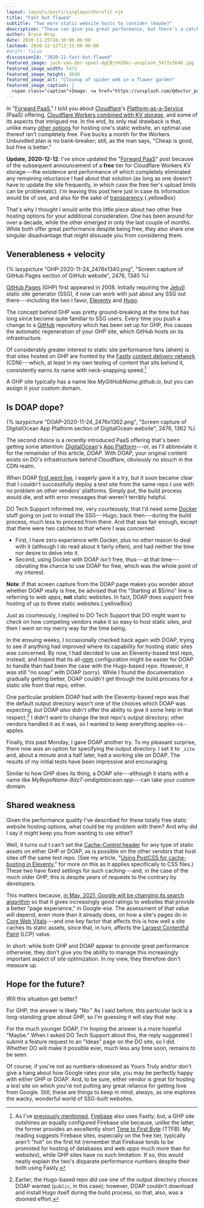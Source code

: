 ```yaml
---
layout: layouts/posts/singlepostherofit.njk
title: "Fast but flawed"
subtitle: "Two more static website hosts to consider (maybe)"
description: "These can give you great performance, but there’s a catch."
author: Bryce Wray
date: 2020-11-25T16:30:00-06:00
lastmod: 2020-12-12T13:15:00-06:00
#draft: false
discussionId: "2020-11-fast-but-flawed"
featured_image: jack-van-der-spoel-dgCBjYHZ0kc-unsplash_5472x3648.jpg
featured_image_width: 5472
featured_image_height: 3648
featured_image_alt: "Closeup of spider web in a flower garden"
featured_image_caption: |
  <span class="caption">Image: <a href="https://unsplash.com/@doctor_punk?utm_source=unsplash&amp;utm_medium=referral&amp;utm_content=creditCopyText">Jack van der Spoel</a>; <a href="https://unsplash.com/s/photos/web-server?utm_source=unsplash&amp;utm_medium=referral&amp;utm_content=creditCopyText">Unsplash</a></span>
---
```


In "[Forward PaaS](/posts/2020/10/forward-paas)," I told you about [Cloudflare](https://cloudflare.com)'s [Platform-as-a-Service](https://en.wikipedia.org/wiki/Platform_as_a_service) (PaaS) offering, [Cloudflare Workers combined with KV storage](https://www.cloudflare.com/products/workers-kv/), and some of its aspects that intrigued me. In the end, its only real drawback is that, unlike many [other options](/posts/2020/09/normal-persons-guide-static-website-hosting) for hosting one's static website, an optimal use thereof isn't completely free. Five bucks a month for the Workers Unbundled plan is no bank-breaker; still, as the man says, "Cheap is good, but free is better."

**Update, 2020-12-12**: I've since updated the "[Forward PaaS](/posts/2020/10/forward-paas)" post because of the subsequent announcement of a **free** tier for Cloudflare Workers KV storage---the existence and performance of which completely eliminated any remaining reluctance I had about that solution (as long as one doesn't have to update the site frequently, in which case the free tier's upload limits can be problematic). I'm leaving this post here just in case its information would be of use, and also for the sake of [transparency](/posts/2019/10/otoh).{.yellowBox}

That's why I thought I would write this little piece about two other free hosting options for your additional consideration. One has been around for over a decade, while the other emerged in only the last couple of months. While both offer great performance despite being free, they also share one singular disadvantage that *might* dissuade you from considering them.

## Venerableness &plus; velocity

{% lazypicture "GHP-2020-11-24_2476x1340.png", "Screen capture of GitHub Pages section of GitHub website", 2476, 1340 %}

[GitHub Pages](https://pages.github.com) (GHP) first appeared in 2008. Initially requiring the [Jekyll](https://jekyllrb.com) static site generator (SSG), it now can work with just about any SSG out there---including the two I favor, [Eleventy](https://11ty.dev) and [Hugo](https://gohugo.io).

The concept behind GHP was pretty ground-breaking at the time but has long since become quite familiar to SSG users. Every time you push a change to a [GitHub](https://github.com) repository which has been set up for GHP, this causes the automatic regeneration of your GHP site, which GitHub hosts on its infrastructure.

Of considerably greater interest to static site performance fans (ahem) is that sites hosted on GHP are fronted by the [Fastly](https://fastly.com) [content delivery network](https://en.wikipedia.org/wiki/Content_delivery_network) (CDN)---which, at least in my own testing of content that sits behind it, consistently earns its name with neck-snapping speed.[^vsFB]

[^vsFB]: As I've [previously mentioned](/posts/2020/07/goodbye-hello), [Firebase](https://firebase.google.com) also uses Fastly; but, a GHP site outshines an equally configured Firebase site because, unlike the latter, the former provides an excellently short [Time to First Byte](https://en.wikipedia.org/wiki/Time_to_first_byte) (TTFB). My reading suggests Firebase sites, especially on the free tier, typically aren't "hot" on the first hit (remember that Firebase tends to be promoted for hosting of databases and web *apps* much more than for web*sites*), while GHP sites have no such limitation. If so, this would neatly explain the two's disparate performance numbers despite their both using Fastly.

A GHP site typically has a name like *MyGitHubName.github.io*, but you can assign it your custom domain.

## Is DOAP dope?

{% lazypicture "DOAP-2020-11-24_2476x1362.png", "Screen capture of DIgitalOcean App Platform section of DigitalOcean website", 2476, 1362 %}

The second choice is a recently introduced PaaS offering that's been getting some attention: [DigitalOcean](https://digitalocean.com)'s [App Platform](https://www.digitalocean.com/products/app-platform/)---or, as I'll abbreviate it for the remainder of this article, *DOAP*. With DOAP, your original content exists on DO's infrastructure behind Cloudflare, obviously no slouch in the CDN realm.

When DOAP [first went live](https://www.digitalocean.com/blog/introducing-digitalocean-app-platform-reimagining-paas-to-make-it-simpler-for-you-to-build-deploy-and-scale-apps), I eagerly gave it a try, but it soon became clear that I couldn't successfully deploy a test site from the same repo I use with no problem on other vendors' platforms. Simply put, the build process would die, and with error messages that weren't terribly helpful.

DO Tech Support informed me, very courteously, that I'd need some [Docker](https://docker.com) stuff going on just to install the SSG---Hugo, back then---during the build process, much less to proceed from there. And that was fair enough, except that there were two catches to that where I was concerned:

- First, I have zero experience with Docker, plus no *other* reason to deal with it (although I do read about it fairly often), and had neither the time nor desire to delve into it.
- Second, using Docker with DOAP *isn't* free, thus---at that time---obviating the chance to use DOAP for free, which was the whole point of my interest.

**Note**: If that screen capture from the DOAP page makes you wonder about whether DOAP really is free, be advised that the "Starting at $5/mo" line is referring to web *apps*, **not** static websites. In fact, DOAP does support free hosting of up to three static websites.{.yellowBox}

Just as courteously, I replied to DO Tech Support that DO might want to check on how competing vendors make it so easy to host static sites, and then I went on my merry way for the time being.

In the ensuing weeks, I occasionally checked back again with DOAP, trying to see if anything had improved where its capability for hosting static sites was concerned. By now, I had decided to use an Eleventy-based test repo, instead, and hoped that its all-[npm](https://npmjs.com) configuration might be easier for DOAP to handle than had been the case with the Hugo-based repo. However, it was still "no soap" with DOAP (sorry). While I found the documentation gradually getting better, DOAP couldn't get through the build process for a static site from that repo, either.

One particular problem DOAP had with the Eleventy-based repo was that the default output directory wasn't one of the choices which DOAP was expecting, *but* DOAP *also* didn't offer the ability to give it some help in that respect.[^Hugo] I didn't want to change the test repo's output directory; other vendors handled it as it was, so I wanted to keep everything apples-*vs.*-apples.

[^Hugo]: Earlier, the Hugo-based repo *did* use one of the output directory choices DOAP wanted (`public`, in this case); however, DOAP couldn't download and install Hugo itself during the build process, so that, also, was a doomed effort.

Finally, this past Monday, I gave DOAP another try. To my pleasant surprise, there now *was* an option for specifying the output directory. I set it to `_site` and, about a minute and a half later, had a working site on DOAP. The results of my initial tests have been impressive and encouraging.

Similar to how GHP does its thing, a DOAP site---although it starts with a name like *MyRepoName-8dz7-ondigitalocean.app*---can take your custom domain.

## Shared weakness

Given the performance quality I've described for these totally free static website hosting options, what could be my problem with them? And why did I say it *might* keep you from wanting to use either?

Well, it turns out I can't set the [Cache-Control header](https://developer.mozilla.org/en-US/docs/Web/HTTP/Headers/Cache-Control) for any type of static assets on either GHP or DOAP, as is possible on the other vendors that host sites off the same test repo. (See my article, "[Using PostCSS for cache-busting in Eleventy](/posts/2020/11/using-postcss-cache-busting-eleventy)," for more on this as it applies specifically to CSS files.) These two have fixed settings for such caching---and, in the case of the much older GHP, this is despite *years* of requests to the contrary by developers.

This matters because, [in May, 2021, Google will be changing its search algorithm](https://developers.google.com/search/blog/2020/11/timing-for-page-experience) so that it gives increasingly good ratings to websites that provide a better "page experience," in Google-ese. The assessment of that value will depend, even more than it already does, on how a site's pages do in [Core Web Vitals](https://web.dev/vitals-tools/)---and one key factor that affects this is how well a site caches its static assets, since that, in turn, affects the [Largest Contentful Paint](https://web.dev/lcp/) (LCP) value.

In short: while both GHP and DOAP appear to provide great performance otherwise, they don't give you the ability to manage this increasingly important aspect of site optimization. In my view, they therefore don't measure up.

## Hope for the future?

Will this situation get better?

For GHP, the answer is likely "No." As I said before, this particular lack is a long-standing gripe about GHP, so I'm guessing it will stay that way.

For the much younger DOAP, I'm hoping the answer is a more hopeful "Maybe." When I asked DO Tech Support about this, the reply suggested I submit a feature request to an "Ideas" page on the DO site, so I did. Whether DO will make it possible ever, much less any time soon, remains to be seen.

Of course, if you're not as numbers-obsessed as Yours Truly and/or don't give a hang about how Google rates your site, you may be perfectly happy with either GHP or DOAP. And, to be sure, either vendor is great for hosting a *test* site on which you're not putting any great reliance for getting love from Google. Still, these are things to keep in mind, always, as one explores the wacky, wonderful world of SSG-built websites.